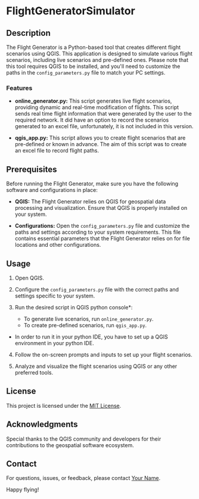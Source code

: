 # FlightGeneratorSimulator

## Description
The Flight Generator is a Python-based tool that creates different flight scenarios using QGIS. This application is designed to simulate various flight scenarios, including live scenarios and pre-defined ones. Please note that this tool requires QGIS to be installed, and you'll need to customize the paths in the `config_parameters.py` file to match your PC settings.

### Features
- **online_generator.py:** This script generates live flight scenarios, providing dynamic and real-time modification of flights. This script sends real time flight information that were generated by the user to the required network. It did have an option to record the scenarios generated to an excel file, unfortunately, it is not included in this version.

- **qgis_app.py:** This script allows you to create flight scenarios that are pre-defined or known in advance. The aim of this script was to create an excel file to record flight paths.

## Prerequisites
Before running the Flight Generator, make sure you have the following software and configurations in place:

- **QGIS:** The Flight Generator relies on QGIS for geospatial data processing and visualization. Ensure that QGIS is properly installed on your system.

- **Configurations:** Open the `config_parameters.py` file and customize the paths and settings according to your system requirements. This file contains essential parameters that the Flight Generator relies on for file locations and other configurations.

## Usage
1. Open QGIS.

2. Configure the `config_parameters.py` file with the correct paths and settings specific to your system.

3. Run the desired script in QGIS python console*:
   - To generate live scenarios, run `online_generator.py`.
   - To create pre-defined scenarios, run `qgis_app.py`.

* In order to run it in your python IDE, you have to set up a QGIS environment in your python IDE.
  
4. Follow the on-screen prompts and inputs to set up your flight scenarios.

5. Analyze and visualize the flight scenarios using QGIS or any other preferred tools.

## License
This project is licensed under the [MIT License](LICENSE).

## Acknowledgments
Special thanks to the QGIS community and developers for their contributions to the geospatial software ecosystem.

## Contact
For questions, issues, or feedback, please contact [Your Name](mailto:your.email@example.com).

Happy flying!
